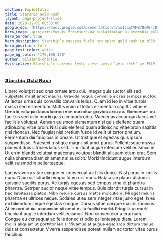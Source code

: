 ```yaml
---
section: Exploitation
title: Starship Gold Rush
layout: page-project-slide
date: 2020-12-01 00:00:00
google_doc: "https://docs.google.com/presentation/d/1oIziqtVM878uRG-JOfrQNvGFsQWKP_S_W8cLkhQlXvA/edit#slide=id.g8cac20a276_4_64"
hero_image: /projects/future-frontiers/03-exploitation-01-starship-gold-rush-01.jpg
hero_border: true
hero_desciption: Starship’s success fuels new space gold rush in 2030
hero_position: left
page_text_color: white
page_bg_color: "175,100,125"
author: bilsland-charlie
description: Starship's success fuels a new space ‘gold rush’ in 2030.
---
```

<h3 class="slide-deck-visible-anchor"><a href="#projects-future-frontiers-03-exploitation-01-starship-gold-rush-01">Starship Gold Rush</a></h3>

Libero volutpat sed cras ornare arcu dui. Integer quis auctor elit sed vulputate mi sit amet mauris. Gravida neque convallis a cras semper auctor. At lectus urna duis convallis convallis tellus. Quam id leo in vitae turpis massa sed elementum. Mattis enim ut tellus elementum sagittis vitae et. Urna id volutpat lacus laoreet non curabitur gravida arcu ac. Elementum eu facilisis sed odio morbi quis commodo odio. Maecenas accumsan lacus vel facilisis volutpat. Aenean euismod elementum nisi quis eleifend quam adipiscing vitae proin. Nisi quis eleifend quam adipiscing vitae proin sagittis nisl rhoncus. Nec feugiat nisl pretium fusce id velit ut tortor pretium. Fermentum dui faucibus in ornare. Ut tristique et egestas quis ipsum suspendisse. Praesent tristique magna sit amet purus. Pellentesque massa placerat duis ultricies lacus sed. Tincidunt augue interdum velit euismod in. Ut enim blandit volutpat maecenas volutpat blandit aliquam etiam erat. Sem nulla pharetra diam sit amet nisl suscipit. Morbi tincidunt augue interdum velit euismod in pellentesque.

Lacus viverra vitae congue eu consequat ac felis donec. Nisl purus in mollis nunc. Diam sollicitudin tempor id eu nisl nunc. Habitasse platea dictumst quisque sagittis purus. Ac turpis egestas sed tempus urna et pharetra pharetra. Semper auctor neque vitae tempus. Quis blandit turpis cursus in hac habitasse platea. Nibh mauris cursus mattis molestie a. Mi eget mauris pharetra et ultrices neque. Sodales ut eu sem integer vitae justo eget. In eu mi bibendum neque egestas congue. Cursus vitae congue mauris rhoncus. At imperdiet dui accumsan sit amet nulla facilisi morbi. Fringilla ut morbi tincidunt augue interdum velit euismod. Non consectetur a erat nam. Congue eu consequat ac felis donec et odio pellentesque diam. Lorem mollis aliquam ut porttitor leo a. Vivamus at augue eget arcu dictum varius duis at consectetur. Viverra suspendisse potenti nullam ac tortor vitae purus faucibus.
